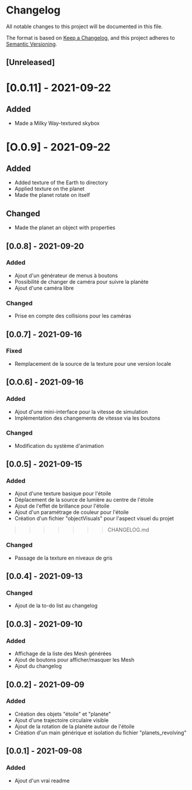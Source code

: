 # Changelog
All notable changes to this project will be documented in this file.

The format is based on [Keep a Changelog](https://keepachangelog.com/en/1.0.0/),
and this project adheres to [Semantic Versioning](https://semver.org/spec/v2.0.0.html).

## [Unreleased]

# [0.0.11] - 2021-09-22
## Added
- Made a Milky Way-textured skybox

# [O.0.9] - 2021-09-22
## Added
- Added texture of the Earth to directory
- Applied texture on the planet
- Made the planet rotate on itself

## Changed
- Made the planet an object with properties

## [0.0.8] - 2021-09-20
### Added
- Ajout d'un générateur de menus à boutons
- Possibilité de changer de caméra pour suivre la planète
- Ajout d'une caméra libre

### Changed
- Prise en compte des collisions pour les caméras

## [0.0.7] - 2021-09-16
### Fixed
- Remplacement de la source de la texture pour une version locale

## [O.O.6] - 2021-09-16
### Added
- Ajout d'une mini-interface pour la vitesse de simulation
- Implémentation des changements de vitesse via les boutons

### Changed
- Modification du système d'animation

## [0.0.5] - 2021-09-15
### Added
- Ajout d'une texture basique pour l'étoile
- Déplacement de la source de lumière au centre de l'étoile
- Ajout de l'effet de brillance pour l'étoile
- Ajout d'un paramétrage de couleur pour l'étoile
- Création d'un fichier "objectVisuals" pour l'aspect visuel du projet
>>>>>>> CHANGELOG.md

### Changed
- Passage de la texture en niveaux de gris

## [0.0.4] - 2021-09-13
### Changed
- Ajout de la to-do list au changelog

## [0.0.3] - 2021-09-10
### Added
- Affichage de la liste des Mesh générées
- Ajout de boutons pour afficher/masquer les Mesh
- Ajout du changelog

## [0.0.2] - 2021-09-09
### Added
- Création des objets "étoile" et "planète"
- Ajout d'une trajectoire circulaire visible
- Ajout de la rotation de la planète autour de l'étoile
- Création d'un main générique et isolation du fichier "planets_revolving"

## [0.0.1] - 2021-09-08
### Added
- Ajout d'un vrai readme